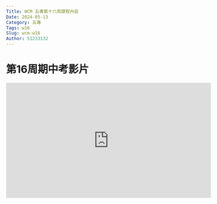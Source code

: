```yaml
---
Title: WCM 五專第十六周課程內容
Date: 2024-05-13 
Category: 五專
Tags: w16
Slug: wcm-w16
Author: 51233132
---
```




# 第16周期中考影片


<!-- PELICAN_END_SUMMARY -->



<iframe width="560" height="315" src="https://www.youtube.com/embed/FiiWn2ngKzI?si=BkyjTA8YtdeBXb2c" title="YouTube video player" frameborder="0" allow="accelerometer; autoplay; clipboard-write; encrypted-media; gyroscope; picture-in-picture; web-share" referrerpolicy="strict-origin-when-cross-origin" allowfullscreen></iframe>